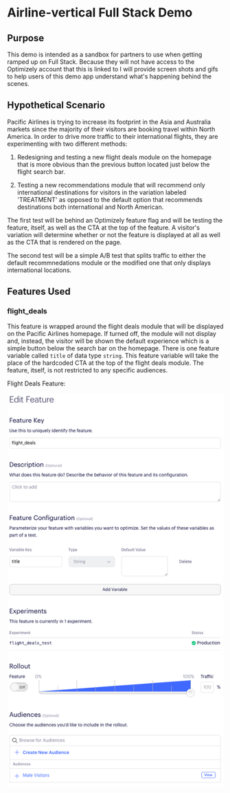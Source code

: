 # Airline-vertical Full Stack Demo

## Purpose

This demo is intended as a sandbox for partners to use when getting ramped up on Full Stack. Because they will not have access to the Optimizely account that this is linked to I will provide screen shots and gifs to help users of this demo app understand what's happening behind the scenes.

## Hypothetical Scenario

Pacific Airlines is  trying to increase its footprint in the Asia and Australia markets since the majority of their visitors are booking travel within North America. In order to drive more traffic to their international flights, they are experimenting with two different methods:

1. Redesigning and testing a new flight deals module on the homepage that is more obvious than the previous button located just below the flight search bar.

2. Testing a new recommendations module that will recommend only international destinations for visitors in the variation labeled 'TREATMENT' as opposed to the default option that recommends destinations both international and North American.

The first test will be behind an Optimizely feature flag and will be testing the feature, itself, as well as the CTA at the top of the feature. A visitor's variation will determine whether or not the feature is displayed at all as well as the CTA that is rendered on the page.

The second test will be a simple A/B test that splits traffic to either the default recommnedations module or the modified one that only displays international locations.

## Features Used

### flight_deals

This feature is wrapped around the flight deals module that will be displayed on the Pacific Airlines homepage. If turned off, the module will not display and, instead, the visitor will be shown the default experience which is a simple button below the search bar on the homepage. There is one feature variable called `title` of data type `string`. This feature variable will take the place of the hardcoded CTA at the top of the flight deals module. The feature, itself, is not restricted to any specific audiences.

Flight Deals Feature:

![Alt text](https://github.com/dshaps10/airline-fs-demo/blob/master/feature%20screenshot.png)